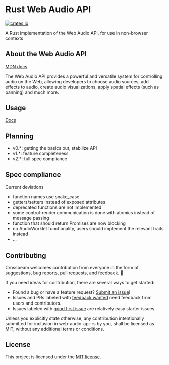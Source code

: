 # Rust Web Audio API

[![crates.io](https://img.shields.io/crates/v/web-audio-api.svg)](https://crates.io/crates/web-audio-api)

A Rust implementation of the Web Audio API, for use in non-browser contexts

## About the Web Audio API

[MDN docs](https://developer.mozilla.org/en-US/docs/Web/API/Web_Audio_API)

The Web Audio API provides a powerful and versatile system for controlling
audio on the Web, allowing developers to choose audio sources, add effects to
audio, create audio visualizations, apply spatial effects (such as panning) and
much more.

## Usage

[Docs](https://docs.rs/web-audio-api)

## Planning

- v0.\*: getting the basics out, stabilize API
- v1.\*: feature completeness
- v2.\*: full spec compliance

## Spec compliance

Current deviations

- function names use snake_case
- getters/setters instead of exposed attributes
- deprecated functions are not implemented
- some control-render communication is done with atomics instead of message passing
- function that should return Promises are now blocking
- no AudioWorklet functionality, users should implement the relevant traits instead
- ...

## Contributing

Crossbeam welcomes contribution from everyone in the form of suggestions, bug reports,
pull requests, and feedback. 💛

If you need ideas for contribution, there are several ways to get started:

- Found a bug or have a feature request?
  [Submit an issue](https://github.com/orottier/web-audio-api-rs/issues/new)!
- Issues and PRs labeled with
  [feedback wanted](https://github.com/orottier/web-audio-api-rs/issues?utf8=%E2%9C%93&q=is%3Aopen+sort%3Aupdated-desc+label%3A%22feedback+wanted%22+)
  need feedback from users and contributors.
- Issues labeled with
  [good first issue](https://github.com/orottier/web-audio-api-rs/issues?q=is%3Aissue+is%3Aopen+sort%3Aupdated-desc+label%3A%22good+first+issue%22)
  are relatively easy starter issues.

Unless you explicitly state otherwise, any contribution intentionally submitted
for inclusion in web-audio-api-rs by you, shall be licensed as MIT, without any additional
terms or conditions.

## License

This project is licensed under the [MIT license].

[mit license]: https://github.com/orottier/web-audio-api-rs/blob/main/LICENSE

